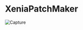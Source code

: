 # XeniaPatchMaker
![Capture](https://user-images.githubusercontent.com/34622204/124088675-2ab1bf80-da21-11eb-82f9-f7e1d9bb192d.PNG)



